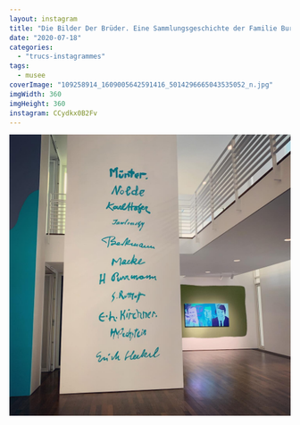 ```yaml
---
layout: instagram
title: "Die Bilder Der Brüder. Eine Sammlungsgeschichte der Familie Burda."
date: "2020-07-18"
categories: 
  - "trucs-instagrammes"
tags:
  - musee
coverImage: "109258914_1609005642591416_5014296665043535052_n.jpg"
imgWidth: 360
imgHeight: 360
instagram: CCydkx0B2Fv
---
```


[![Die Bilder Der Brüder. Eine Sammlungsgeschichte der Familie Burda.](images/109258914_1609005642591416_5014296665043535052_n.jpg)](https://www.instagram.com/p// "Die Bilder Der Brüder. Eine Sammlungsgeschichte der Familie Burda.")
